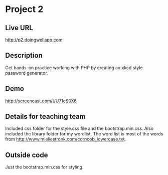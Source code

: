 # Project 2

## Live URL
<http://p2.doingwellapp.com>

## Description
Get hands-on practice working with PHP by creating an xkcd style password generator.

## Demo
http://screencast.com/t/U71cS0X6

## Details for teaching team
Included css folder for the style.css file and the bootstrap.min.css.  Also included the library folder for my wordlist.  The word list is most of
the words from http://www.mieliestronk.com/corncob_lowercase.txt.

## Outside code
Just the bootstrap.min.css for styling.
